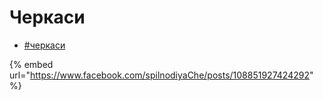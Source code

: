 # Черкаси

* [\#черкаси](https://discord.gg/5evDSgg)

{% embed url="https://www.facebook.com/spilnodiyaChe/posts/108851927424292" %}



